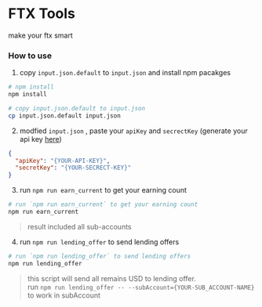 # FTX Tools

make your ftx smart

### How to use

1. copy `input.json.default` to `input.json` and install npm pacakges

```bash
# npm install
npm install

# copy input.json.default to input.json
cp input.json.default input.json
```

2. modfied `input.json` , paste your `apiKey` and `secrectKey` (generate your api key [here](https://ftx.com/profile))

```json
{
  "apiKey": "{YOUR-API-KEY}",
  "secretKey": "{YOUR-SECRECT-KEY}"
}
```

3. run `npm run earn_current` to get your earning count

```bash
# run `npm run earn_current` to get your earning count
npm run earn_current
```

> result included all sub-accounts

4. run `npm run lending_offer` to send lending offers

```bash
# run `npm run lending_offer` to send lending offers
npm run lending_offer
```

> this script will send all remains USD to lending offer.  
> run `npm run lending_offer -- --subAccount={YOUR-SUB_ACCOUNT-NAME}` to work in subAccount
